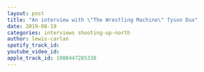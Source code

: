 ```yaml
---
layout: post
title: "An interview with \"The Wrestling Machine\" Tyson Dux"
date: 2019-08-19
categories: interviews shooting-up-north
author: lewis-carlan
spotify_track_id: 
youtube_video_id: 
apple_track_id: 1000447285338
---
```


